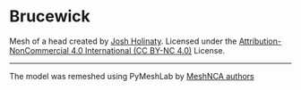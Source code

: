 # Brucewick

Mesh of a head created by [Josh Holinaty](https://holinaty.com/).
Licensed under
the [Attribution-NonCommercial 4.0 International (CC BY-NC 4.0)](https://creativecommons.org/licenses/by-nc/4.0/)
License.

___

The model was remeshed using PyMeshLab by [MeshNCA authors](https://meshnca.github.io/)